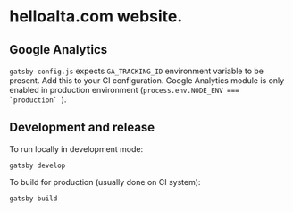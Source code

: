 # helloalta.com website.

## Google Analytics
`gatsby-config.js` expects `GA_TRACKING_ID` environment variable to be present. Add this to your CI configuration. Google Analytics module is only enabled in production environment (``process.env.NODE_ENV === `production` ``).

## Development and release
To run locally in development mode:
```
gatsby develop
```

To build for production (usually done on CI system):
```
gatsby build
```
